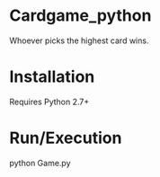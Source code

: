 # Cardgame_python
Whoever picks the highest card wins.

# Installation
Requires Python 2.7+

# Run/Execution
python Game.py
